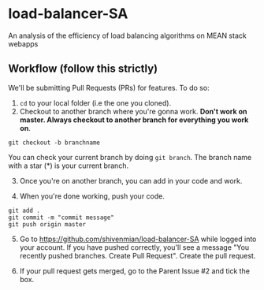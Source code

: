 # load-balancer-SA
An analysis of the efficiency of load balancing algorithms on MEAN stack webapps

## Workflow (follow this strictly)

We'll be submitting Pull Requests (PRs) for features. To do so:

1. ```cd``` to your local folder (i.e the one you cloned).
2. Checkout to another branch where you're gonna work. **Don't work on master. Always checkout to another branch for everything you work on**. 

  ```git checkout -b branchname```

  You can check your current branch by doing ```git branch```. The branch name with a star (\*) is your current branch.

3. Once you're on another branch, you can add in your code and work.

4. When you're done working, push your code.

  ```
  git add .
  git commit -m "commit message"
  git push origin master
  ```

5. Go to https://github.com/shivenmian/load-balancer-SA while logged into your account. If you have pushed correctly, you'll see a message "You recently pushed branches. Create Pull Request". Create the pull request.

6. If your pull request gets merged, go to the Parent Issue #2 and tick the box.
